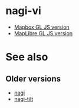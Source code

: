 # nagi-vi
- [Mapbox GL JS version](https://optgeo.github.io/nagi-vi)
- [MapLibre GL JS version](https://optgeo.github.io/nagi-vi/index-maplibre.html)

# See also
## Older versions
- [nagi](https://github.com/optgeo/nagi)
- [nagi-tilt](https://github.com/optgeo/nagi-tilt)
